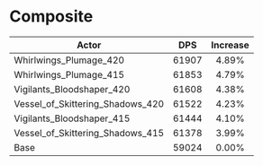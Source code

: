 # Composite
| Actor | DPS | Increase |
|---|:---:|:---:|
|Whirlwings_Plumage_420|61907|4.89%|
|Whirlwings_Plumage_415|61853|4.79%|
|Vigilants_Bloodshaper_420|61608|4.38%|
|Vessel_of_Skittering_Shadows_420|61522|4.23%|
|Vigilants_Bloodshaper_415|61444|4.10%|
|Vessel_of_Skittering_Shadows_415|61378|3.99%|
|Base|59024|0.00%|
